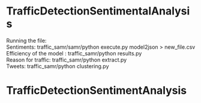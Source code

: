 # TrafficDetectionSentimentalAnalysis
Running the file:<br>
Sentiments: traffic_samr/samr/python execute.py model2json > new_file.csv<br>
Efficiency of the model : traffic_samr/python results.py<br>
Reason for traffic: traffic_samr/python extract.py<br>
Tweets: traffic_samr/python clustering.py
# TrafficDetectionSentimentAnalysis
